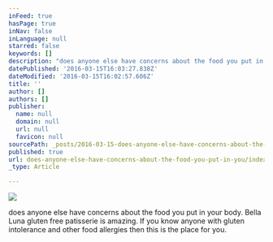 ```yaml
---
inFeed: true
hasPage: true
inNav: false
inLanguage: null
starred: false
keywords: []
description: "does anyone else have concerns about the food you put in your body. Bella Luna gluten free patisserie is amazing. If you \_know anyone with gluten intolerance and other food allergies then this is the place for you."
datePublished: '2016-03-15T16:03:27.838Z'
dateModified: '2016-03-15T16:02:57.606Z'
title: ''
author: []
authors: []
publisher:
  name: null
  domain: null
  url: null
  favicon: null
sourcePath: _posts/2016-03-15-does-anyone-else-have-concerns-about-the-food-you-put-in-you.md
published: true
url: does-anyone-else-have-concerns-about-the-food-you-put-in-you/index.html
_type: Article

---
```

![](https://the-grid-user-content.s3-us-west-2.amazonaws.com/b9e5a044-123e-4925-82f5-b3cb22a834aa.jpg)

does anyone else have concerns about the food you put in your body. Bella Luna gluten free patisserie is amazing. If you  know anyone with gluten intolerance and other food allergies then this is the place for you.